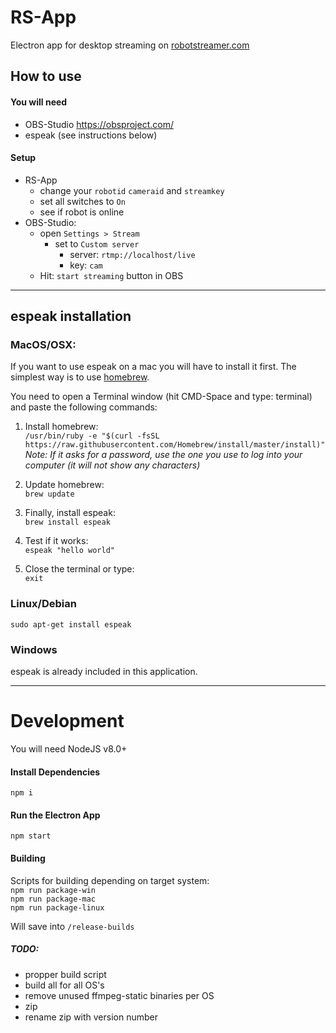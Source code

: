 # RS-App
Electron app for desktop streaming on [robotstreamer.com](http://robotstreamer.com)

## How to use
#### You will need
- OBS-Studio  https://obsproject.com/   
- espeak (see instructions below)

#### Setup
- RS-App
  - change your `robotid` `cameraid` and `streamkey`
  - set all switches to `On`
  - see if robot is online
- OBS-Studio:
  - open `Settings > Stream `
    - set to `Custom server`
      - server: `rtmp://localhost/live`
      - key: `cam`
  - Hit: `start streaming` button in OBS

---

## espeak installation
### MacOS/OSX:
If you want to use espeak on a mac you will have to install it first.
The simplest way is to use [homebrew](https://brew.sh).

You need to open a Terminal window (hit CMD-Space and type: terminal) and paste the following commands: 

1. Install homebrew:  
`/usr/bin/ruby -e "$(curl -fsSL https://raw.githubusercontent.com/Homebrew/install/master/install)"`  
*Note: If it asks for a password, use the one you use to log into your computer (it will not show any characters)*
  
2. Update homebrew:  
`brew update`
  
3. Finally, install espeak:  
`brew install espeak`
  
4. Test if it works:  
`espeak "hello world"`

5. Close the terminal or type:  
`exit`

### Linux/Debian
`sudo apt-get install espeak`

### Windows
espeak is already included in this application.

--- 

# Development
You will need NodeJS v8.0+

#### Install Dependencies
`npm i`
#### Run the Electron App
`npm start`
#### Building
Scripts for building depending on target system:  
`npm run package-win`  
`npm run package-mac`  
`npm run package-linux`  

Will save into `/release-builds`

##### TODO:
- propper build script
 - build all for all OS's
 - remove unused ffmpeg-static binaries per OS
 - zip
 - rename zip with version number
